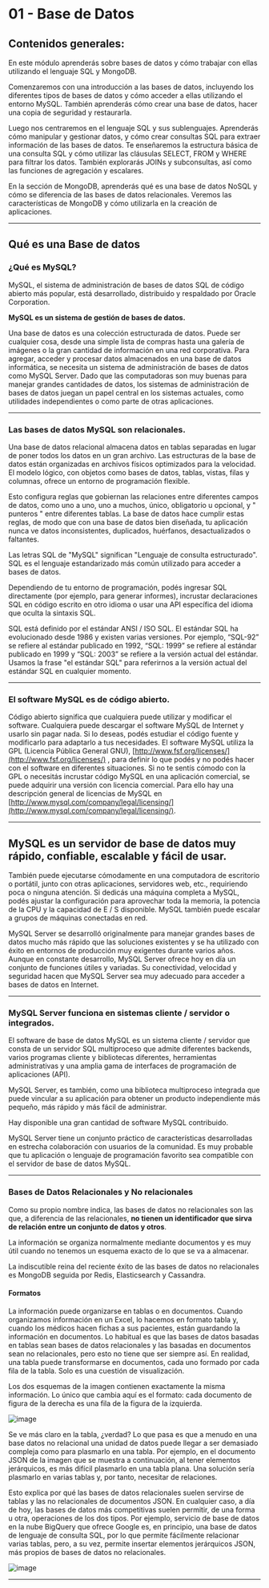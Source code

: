 # 01 - Base de Datos

## Contenidos generales:

En este módulo aprenderás sobre bases de datos y cómo trabajar con ellas utilizando el lenguaje SQL y MongoDB. 

Comenzaremos con una introducción a las bases de datos, incluyendo los diferentes tipos de bases de datos y cómo acceder a ellas utilizando el entorno MySQL. También aprenderás cómo crear una base de datos, hacer una copia de seguridad y restaurarla.

Luego nos centraremos en el lenguaje SQL y sus sublenguajes. Aprenderás cómo manipular y gestionar datos, y cómo crear consultas SQL para extraer información de las bases de datos. Te enseñaremos la estructura básica de una consulta SQL y cómo utilizar las cláusulas SELECT, FROM y WHERE para filtrar los datos. También explorarás JOINs y subconsultas, así como las funciones de agregación y escalares.

En la sección de MongoDB, aprenderás qué es una base de datos NoSQL y cómo se diferencia de las bases de datos relacionales. Veremos las características de MongoDB y cómo utilizarla en la creación de aplicaciones.

---

## Qué es una Base de datos 

### ¿Qué es MySQL? 

MySQL, el sistema de administración de bases de datos SQL de código abierto más popular, está desarrollado, distribuido y respaldado por Oracle Corporation. 

**MySQL es un sistema de gestión de bases de datos.**

 Una base de datos es una colección estructurada de datos. Puede ser cualquier cosa, desde una simple lista de compras hasta una galería de imágenes o la gran cantidad de información en una red corporativa. Para agregar, acceder y procesar datos almacenados en una base de datos informática, se necesita un sistema de administración de bases de datos como MySQL Server. Dado que las computadoras son muy buenas para manejar grandes cantidades de datos, los sistemas de administración de bases de datos juegan un papel central en los sistemas actuales, como utilidades independientes o como parte de otras aplicaciones.

---

### Las bases de datos MySQL son relacionales. 

Una base de datos relacional almacena datos en tablas separadas en lugar de poner todos los datos en un gran archivo. Las estructuras de la base de datos están organizadas en archivos físicos optimizados para la velocidad. El modelo lógico, con objetos como bases de datos, tablas, vistas, filas y columnas, ofrece un entorno de programación flexible. 

Esto configura reglas que gobiernan las relaciones entre diferentes campos de datos, como uno a uno, uno a muchos, único, obligatorio u opcional, y " punteros " entre diferentes tablas. La base de datos hace cumplir estas reglas, de modo que con una base de datos bien diseñada, tu aplicación nunca ve datos inconsistentes, duplicados, huérfanos, desactualizados o faltantes.

Las letras SQL de "MySQL" significan "Lenguaje de consulta estructurado". SQL es el lenguaje estandarizado más común utilizado para acceder a bases de datos. 

Dependiendo de tu entorno de programación, podés ingresar SQL directamente (por ejemplo, para generar informes), incrustar declaraciones SQL en código escrito en otro idioma o usar una API específica del idioma que oculta la sintaxis SQL. 

SQL está definido por el estándar ANSI / ISO SQL. El estándar SQL ha evolucionado desde 1986 y existen varias versiones. Por ejemplo, “SQL-92” se refiere al estándar publicado en 1992, “SQL: 1999” se refiere al estándar publicado en 1999 y “SQL: 2003” se refiere a la versión actual del estándar. Usamos la frase "el estándar SQL" para referirnos a la versión actual del estándar SQL en cualquier momento.

---

### El software MySQL es de código abierto. 

Código abierto significa que cualquiera puede utilizar y modificar el software. Cualquiera puede descargar el software MySQL de Internet y usarlo sin pagar nada. Si lo deseas, podés estudiar el código fuente y modificarlo para adaptarlo a tus necesidades. El software MySQL utiliza la GPL (Licencia Pública General GNU), [http://www.fsf.org/licenses/](http://www.fsf.org/licenses/) , para definir lo que podés y no podés hacer con el software en diferentes situaciones. Si no te sentís cómodo con la GPL o necesitás incrustar código MySQL en una aplicación comercial, se puede adquirir una versión con licencia comercial. Para ello hay una descripción general de licencias de MySQL en [http://www.mysql.com/company/legal/licensing/](http://www.mysql.com/company/legal/licensing/).

---

## MySQL es un servidor de base de datos muy rápido, confiable, escalable y fácil de usar. 

También puede ejecutarse cómodamente en una computadora de escritorio o portátil, junto con otras aplicaciones, servidores web, etc., requiriendo poca o ninguna atención. Si dedicás una máquina completa a MySQL, podés ajustar la configuración para aprovechar toda la memoria, la potencia de la CPU y la capacidad de E / S disponible. MySQL también puede escalar a grupos de máquinas conectadas en red.

MySQL Server se desarrolló originalmente para manejar grandes bases de datos mucho más rápido que las soluciones existentes y se ha utilizado con éxito en entornos de producción muy exigentes durante varios años. Aunque en constante desarrollo, MySQL Server ofrece hoy en día un conjunto de funciones útiles y variadas. Su conectividad, velocidad y seguridad hacen que MySQL Server sea muy adecuado para acceder a bases de datos en Internet.

---

### MySQL Server funciona en sistemas cliente / servidor o integrados. 

El software de base de datos MySQL es un sistema cliente / servidor que consta de un servidor SQL multiproceso que admite diferentes backends, varios programas cliente y bibliotecas diferentes, herramientas administrativas y una amplia gama de interfaces de programación de aplicaciones (API).

MySQL Server, es también, como una biblioteca multiproceso integrada que puede vincular a su aplicación para obtener un producto independiente más pequeño, más rápido y más fácil de administrar. 

Hay disponible una gran cantidad de software MySQL contribuido.

MySQL Server tiene un conjunto práctico de características desarrolladas en estrecha colaboración con usuarios de la comunidad. Es muy probable que tu aplicación o lenguaje de programación favorito sea compatible con el servidor de base de datos MySQL.

---

### Bases de Datos Relacionales y No relacionales 

Como su propio nombre indica, las bases de datos no relacionales son las que, a diferencia de las relacionales, **no tienen un identificador que sirva de relación entre un conjunto de datos y otros**. 

La información se organiza normalmente mediante documentos y es muy útil cuando no tenemos un esquema exacto de lo que se va a almacenar. 

La indiscutible reina del reciente éxito de las bases de datos no relacionales es MongoDB seguida por Redis, Elasticsearch y Cassandra.

#### Formatos

La información puede organizarse en tablas o en documentos. Cuando organizamos información en un Excel, lo hacemos en formato tabla y, cuando los médicos hacen fichas a sus pacientes, están guardando la información en documentos. Lo habitual es que las bases de datos basadas en tablas sean bases de datos relacionales y las basadas en documentos sean no relacionales, pero esto no tiene que ser siempre así. En realidad, una tabla puede transformarse en documentos, cada uno formado por cada fila de la tabla. Solo es una cuestión de visualización.


Los dos esquemas de la imagen contienen exactamente la misma información. Lo único que cambia aquí es el formato: cada documento de figura de la derecha es una fila de la figura de la izquierda.

![image](https://github.com/eugenia1984/node/assets/72580574/a0b4559d-7112-48d5-9b63-ca72891b2b11)


Se ve más claro en la tabla, ¿verdad? Lo que pasa es que a menudo en una base datos no relacional una unidad de datos puede llegar a ser demasiado compleja como para plasmarlo en una tabla. Por ejemplo, en el documento JSON de la imagen que se muestra a continuación, al tener elementos jerárquicos, es más difícil plasmarlo en una tabla plana. Una solución sería plasmarlo en varias tablas y, por tanto, necesitar de relaciones.

Esto explica por qué las bases de datos relacionales suelen servirse de tablas y las no relacionales de documentos JSON. En cualquier caso, a día de hoy, las bases de datos más competitivas suelen permitir, de una forma u otra, operaciones de los dos tipos. Por ejemplo, servicio de base de datos en la nube BigQuery que ofrece Google es, en principio, una base de datos de lenguaje de consulta SQL, por lo que permite fácilmente relacionar varias tablas, pero, a su vez, permite insertar elementos jerárquicos JSON, más propios de bases de datos no relacionales.

![image](https://github.com/eugenia1984/node/assets/72580574/cdb0c48d-16f1-475e-8a45-407bf3069eb0)


---
